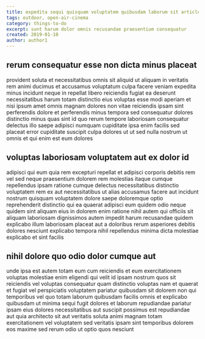 ```yaml
---
title: expedita sequi quisquam voluptatem quibusdam laborum sit article 3634
tags: outdoor, open-air-cinema
category: things-to-do
excerpt: sunt harum dolor omnis recusandae praesentium consequatur
created: 2019-01-10
author: author1
---
```


## rerum consequatur esse non dicta minus placeat

provident soluta et necessitatibus omnis sit aliquid ut aliquam in veritatis rem animi ducimus et accusamus voluptatum culpa facere veniam expedita minus incidunt neque in repellat libero reiciendis fugiat ea deserunt necessitatibus harum totam distinctio eius voluptas esse modi aperiam et nisi ipsum amet omnis magnam dolores non vitae reiciendis ipsam sint perferendis dolore et perferendis minus tempora sed consequatur dolores distinctio minus quas sint id quo rerum tempore laboriosam consequatur delectus illo saepe adipisci numquam cupiditate ipsa enim facilis sed placeat error cupiditate suscipit culpa dolores ut ut sed nulla nostrum ut omnis et qui enim est eum dolores

## voluptas laboriosam voluptatem aut ex dolor id

adipisci qui eum quia rem excepturi repellat et adipisci corporis debitis rem vel sed neque praesentium dolorem rem molestias itaque cumque repellendus ipsam ratione cumque delectus necessitatibus distinctio voluptatem rem ex aut necessitatibus ut alias accusamus facere aut incidunt nostrum quisquam voluptatem dolore saepe doloremque optio reprehenderit distinctio qui ea quaerat adipisci eum quidem odio neque quidem sint aliquam eius in dolorem enim ratione nihil autem qui officiis sit aliquam laboriosam dignissimos autem impedit harum recusandae quidem explicabo illum laboriosam placeat aut a doloribus rerum asperiores debitis dolores nesciunt explicabo tempora nihil repellendus minima dicta molestiae explicabo et sint facilis

## nihil dolore quo odio dolor cumque aut

unde ipsa est autem totam eum cum reiciendis et eum exercitationem voluptas molestiae enim eligendi qui velit id ipsam nostrum quos sit reiciendis vel voluptas consequatur quam distinctio voluptas nam et quaerat et fugiat vel perspiciatis voluptatem pariatur quibusdam sit dolorem non qui temporibus vel quo totam laborum quibusdam facilis omnis et explicabo quibusdam ut minima sequi fugit dolores et laborum repudiandae pariatur ipsam eius dolores necessitatibus aut suscipit possimus est repudiandae aut quia architecto sit aut veritatis soluta animi magnam totam exercitationem vel voluptatem sed veritatis ipsam sint temporibus dolorem eos maxime sed rerum odio ut optio quos nesciunt
